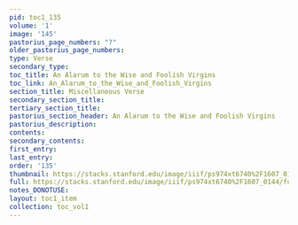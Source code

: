 ```yaml
---
pid: toc1_135
volume: '1'
image: '145'
pastorius_page_numbers: "?"
older_pastorius_page_numbers: 
type: Verse
secondary_type: 
toc_title: An Alarum to the Wise and Foolish Virgins
toc_link: An_Alarum_to_the_Wise_and_Foolish_Virgins
section_title: Miscellaneous Verse
secondary_section_title: 
tertiary_section_title: 
pastorius_section_header: An Alarum to the Wise and Foolish Virgins
pastorius_description: 
contents: 
secondary_contents: 
first_entry: 
last_entry: 
order: '135'
thumbnail: https://stacks.stanford.edu/image/iiif/ps974xt6740%2F1607_0144/full/100,/0/default.jpg
full: https://stacks.stanford.edu/image/iiif/ps974xt6740%2F1607_0144/full/full/0/default.jpg
notes_DONOTUSE: 
layout: toc1_item
collection: toc_vol1
---
```

